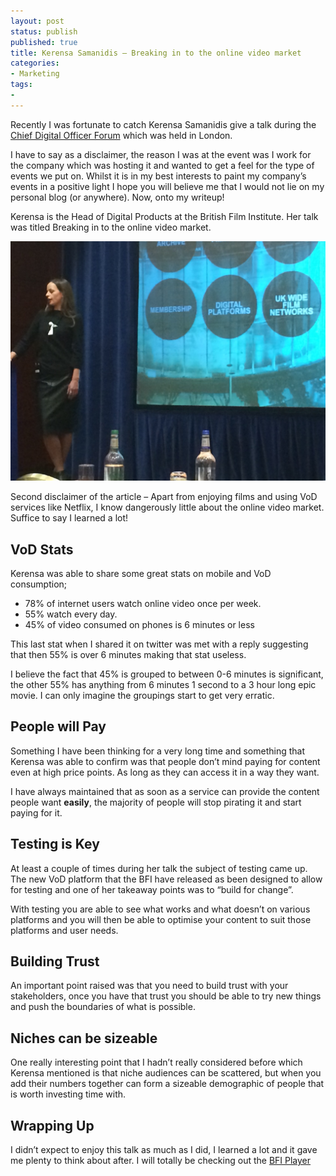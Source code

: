 ```yaml
---
layout: post
status: publish
published: true
title: Kerensa Samanidis – Breaking in to the online video market
categories:
- Marketing
tags:
- 
---
```


Recently I was fortunate to catch Kerensa Samanidis give a talk during the [Chief Digital Officer Forum](http://theinnovationenterprise.com/summits/chief-digital-officer-summit-london-2015/) which was held in London.

I have to say as a disclaimer, the reason I was at the event was  I work for the company which was hosting it and wanted to get a feel for the type of events we put on. Whilst it is in my best interests to paint my company’s events in a positive light I hope you will believe me that I would not lie on my personal blog (or anywhere). Now, onto my writeup!

Kerensa is the Head of Digital Products at the British Film Institute. Her talk was titled Breaking in to the online video market.

![Kerensa Samanidis](/img/kerensa-samanidis.jpg)

Second disclaimer of the article – Apart from enjoying films and using VoD services like Netflix, I know dangerously little about the online video market. Suffice to say I learned a lot!

## VoD Stats

Kerensa was able to share some great stats on mobile and VoD consumption;

* 78% of internet users watch online video once per week. 
* 55% watch every day.
* 45% of video consumed on phones is 6 minutes or less

This last stat when I shared it on twitter was met with a reply suggesting that then 55% is over 6 minutes making that stat useless.

I believe the fact that 45% is grouped to between 0-6 minutes is significant, the other 55% has anything from 6 minutes 1 second to a 3 hour long epic movie. I can only imagine the groupings start to get very erratic.

## People will Pay

Something I have been thinking for a very long time and something that Kerensa was able to confirm was that people don’t mind paying for content even at high price points. As long as they can access it in a way they want.

I have always maintained that as soon as a service can provide the content people want **easily**, the majority of people will stop pirating it and start paying for it.

## Testing is Key

At least a couple of times during her talk the subject of testing came up. The new VoD platform that the BFI have released as been designed to allow for testing and one of her takeaway points was to “build for change”.

With testing you are able to see what works and what doesn’t on various platforms and you will then be able to optimise your content to suit those platforms and user needs.

## Building Trust

An important point raised was that you need to build trust with your stakeholders, once you have that trust you should be able to try new things and push the boundaries of what is possible.

## Niches can be sizeable

One really interesting point that I hadn’t really considered before which Kerensa mentioned is that niche audiences can be scattered, but when you add their numbers together can form a sizeable demographic of people that is worth investing time with.

## Wrapping Up

I didn’t expect to enjoy this talk as much as I did, I learned a lot and it gave me plenty to think about after. I will totally be checking out the [BFI Player](http://player.bfi.org.uk/)